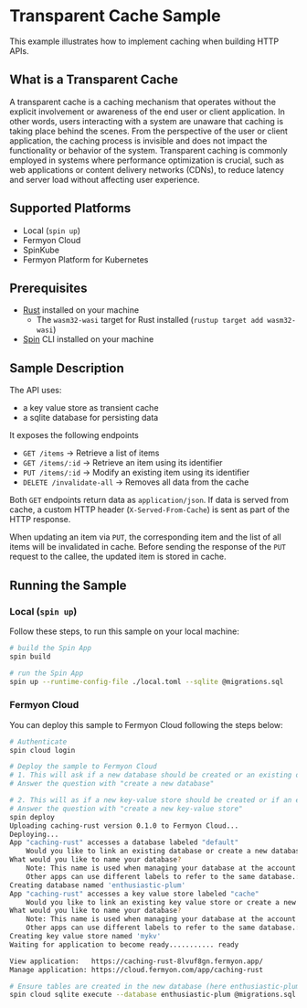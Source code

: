 # Transparent Cache Sample

This example illustrates how to implement caching when building HTTP APIs.

## What is a Transparent Cache

A transparent cache is a caching mechanism that operates without the explicit involvement or awareness of the end user or client application. In other words, users interacting with a system are unaware that caching is taking place behind the scenes. From the perspective of the user or client application, the caching process is invisible and does not impact the functionality or behavior of the system. Transparent caching is commonly employed in systems where performance optimization is crucial, such as web applications or content delivery networks (CDNs), to reduce latency and server load without affecting user experience.

## Supported Platforms

- Local (`spin up`)
- Fermyon Cloud
- SpinKube
- Fermyon Platform for Kubernetes

## Prerequisites

- [Rust](https://www.rust-lang.org/) installed on your machine
  - The `wasm32-wasi` target for Rust installed (`rustup target add wasm32-wasi`)
- [Spin](https://developer.fermyon.com/spin/v2/index) CLI installed on your machine
  
## Sample Description

The API uses:
 - a key value store as transient cache
 - a sqlite database for persisting data

It exposes the following endpoints

 - `GET /items`                 -> Retrieve a list of items
 - `GET /items/:id`             -> Retrieve an item using its identifier
 - `PUT /items/:id`             -> Modify an existing item using its identifier
 - `DELETE /invalidate-all`     -> Removes all data from the cache

Both `GET` endpoints return data as `application/json`. If data is served from cache, a custom HTTP header (`X-Served-From-Cache`) is sent as part of the HTTP response. 

When updating an item via `PUT`, the corresponding item and the list of all items will be invalidated in cache. Before sending the response of the `PUT` request to the callee, the updated item is stored in cache.

## Running the Sample

### Local (`spin up`)

Follow these steps, to run this sample on your local machine:

```bash
# build the Spin App
spin build

# run the Spin App
spin up --runtime-config-file ./local.toml --sqlite @migrations.sql
```

### Fermyon Cloud

You can deploy this sample to Fermyon Cloud following the steps below:

```bash
# Authenticate
spin cloud login

# Deploy the sample to Fermyon Cloud
# 1. This will ask if a new database should be created or an existing one should be used
# Answer the question with "create a new database"

# 2. This will as if a new key-value store should be created or if an existing one should be used
# Answer the question with "create a new key-value store"
spin deploy
Uploading caching-rust version 0.1.0 to Fermyon Cloud...
Deploying...
App "caching-rust" accesses a database labeled "default"
    Would you like to link an existing database or create a new database?: Create a new database and link the app to it
What would you like to name your database?
    Note: This name is used when managing your database at the account level. The app "caching-rust" will refer to this database by the label "default".
    Other apps can use different labels to refer to the same database.: enthusiastic-plum
Creating database named 'enthusiastic-plum'
App "caching-rust" accesses a key value store labeled "cache"
    Would you like to link an existing key value store or create a new key value store?: Create a new key value store and link the app to it
What would you like to name your database?
    Note: This name is used when managing your database at the account level. The app "caching-rust" will refer to this database by the label "cache".
    Other apps can use different labels to refer to the same database.: mykv
Creating key value store named 'mykv'
Waiting for application to become ready........... ready

View application:   https://caching-rust-8lvuf8gn.fermyon.app/
Manage application: https://cloud.fermyon.com/app/caching-rust

# Ensure tables are created in the new database (here enthusiastic-plum)
spin cloud sqlite execute --database enthusiastic-plum @migrations.sql
```